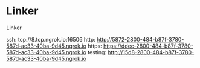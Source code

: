 # Linker
Linker

ssh: tcp://8.tcp.ngrok.io:16506 
http: http://5872-2800-484-b87f-3780-587d-ac33-40ba-9d45.ngrok.io 
https: https://ddec-2800-484-b87f-3780-587d-ac33-40ba-9d45.ngrok.io 
testing: http://15d8-2800-484-b87f-3780-587d-ac33-40ba-9d45.ngrok.io 